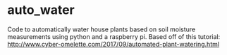 # auto_water
Code to automatically water house plants based on soil moisture measurements using python and a raspberry pi.
Based off of this tutorial: http://www.cyber-omelette.com/2017/09/automated-plant-watering.html
